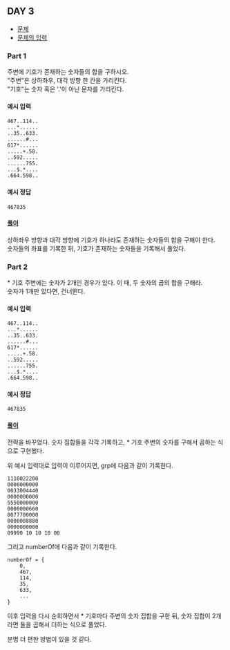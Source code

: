 ## DAY 3

- [문제](https://adventofcode.com/2023/day/3)
- [문제의 입력](https://adventofcode.com/2023/day/3/input)

### Part 1

주변에 기호가 존재하는 숫자들의 합을 구하시오.  
"주변"은 상하좌우, 대각 방향 한 칸을 가리킨다.  
"기호"는 숫자 혹은 '.'이 아닌 문자를 가리킨다.

#### 예시 입력
```
467..114..
...*......
..35..633.
......#...
617*......
.....+.58.
..592.....
......755.
...$.*....
.664.598..
```

#### 예시 정답
```
467835
```

#### [풀이](part_one.cpp)

상하좌우 방향과 대각 방향에 기호가 하나라도 존재하는 숫자들의 합을 구해야 한다.  
숫자들의 좌표를 기록한 뒤, 기호가 존재하는 숫자들을 기록해서 풀었다.

### Part 2

\* 기호 주변에는 숫자가 2개인 경우가 있다. 이 때, 두 숫자의 곱의 합을 구해라.  
숫자가 1개만 있다면, 건너뛴다.

#### 예시 입력
```
467..114..
...*......
..35..633.
......#...
617*......
.....+.58.
..592.....
......755.
...$.*....
.664.598..
```

#### 예시 정답
```
467835
```

#### [풀이](part_two.cpp)

전략을 바꾸었다. 숫자 집합들을 각각 기록하고, \* 기호 주변의 숫자를 구해서 곱하는 식으로 구현했다.

위 예시 입력대로 입력이 이루어지면, grp에 다음과 같이 기록한다.
```
1110022200
0000000000
0033004440
0000000000
5550000000
0000000660
0077700000
0000008880
0000000000
09990 10 10 10 00
```

그리고 numberOf에 다음과 같이 기록한다.
```
numberOf = {
    0,
    467,
    114,
    35,
    633,
    ...
}
```

이후 입력을 다시 순회하면서 \* 기호마다 주변의 숫자 집합을 구한 뒤, 숫자 집합이 2개라면 둘을 곱해서 더하는 식으로 풀었다.

분명 더 편한 방법이 있을 것 같다.